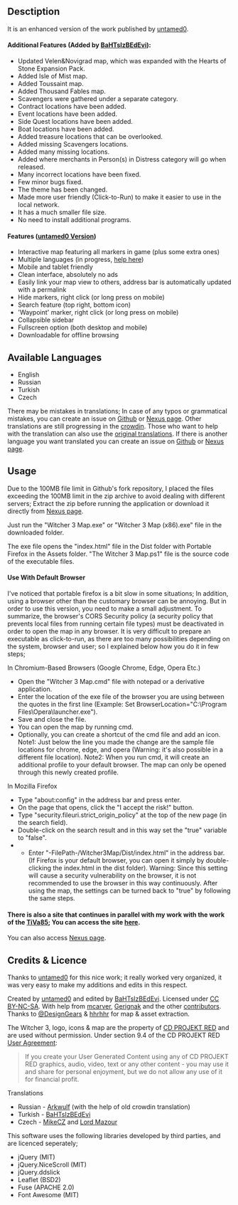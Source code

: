 Desctiption
--------------------------------------
It is an enhanced version of the work published by [untamed0](https://github.com/untamed0).

#### Additional Features (Added by [BaHTsIzBEdEvi](https://github.com/root-BB)):
* Updated Velen&Novigrad map, which was expanded with the Hearts of Stone Expansion Pack.
* Added Isle of Mist map.
* Added Toussaint map.
* Added Thousand Fables map.
* Scavengers were gathered under a separate category.
* Contract locations have been added.
* Event locations have been added.
* Side Quest locations have been added.
* Boat locations have been added.
* Added treasure locations that can be overlooked.
* Added missing Scavengers locations.
* Added many missing locations.
* Added where merchants in Person(s) in Distress category will go when released.
* Many incorrect locations have been fixed.
* Few minor bugs fixed.
* The theme has been changed.
* Made more user friendly (Click-to-Run) to make it easier to use in the local network.
* It has a much smaller file size.
* No need to install additional programs.

#### Features ([untamed0 Version](https://github.com/witcher3map/witcher3map))
* Interactive map featuring all markers in game (plus some extra ones)
* Multiple languages (in progress, [help here](https://crowdin.com/project/witcher3map))
* Mobile and tablet friendly
* Clean interface, absolutely no ads
* Easily link your map view to others, address bar is automatically updated with a permalink
* Hide markers, right click (or long press on mobile)
* Search feature (top right, bottom icon)
* 'Waypoint' marker, right click (or long press on mobile)
* Collapsible sidebar
* Fullscreen option (both desktop and mobile)
* Downloadable for offline browsing

Available Languages
--------------------------------------
- English
- Russian
- Turkish
- Czech

There may be mistakes in translations; In case of any typos or grammatical mistakes, you can create an issue on [Github](https://github.com/root-BB/witcher3map/issues) or [Nexus page](https://www.nexusmods.com/witcher3/mods/6061).
Other translations are still progressing in the [crowdin](https://crowdin.com/project/witcher-3-interactive-map). Those who want to help with the translation can also use the [original translations](https://crowdin.com/project/witcher3map).
If there is another language you want translated you can create an issue on [Github](https://github.com/root-BB/witcher3map/issues) or [Nexus page](https://www.nexusmods.com/witcher3/mods/6061).

Usage
--------------------------------------
Due to the 100MB file limit in Github's fork repository, I placed the files exceeding the 100MB limit in the zip archive to avoid dealing with different servers; Extract the zip before running the application or download it directly from [Nexus page](https://www.nexusmods.com/witcher3/mods/6061).

Just run the "Witcher 3 Map.exe" or "Witcher 3 Map (x86).exe" file in the downloaded folder. 

The exe file opens the "index.html" file in the Dist folder with Portable Firefox in the Assets folder. "The Witcher 3 Map.ps1" file is the source code of the executable files.

#### Use With Default Browser
I've noticed that portable firefox is a bit slow in some situations; In addition, using a browser other than the customary browser can be annoying. But in order to use this version, you need to make a small adjustment. To summarize, the browser's CORS Security policy (a security policy that prevents local files from running certain file types) must be deactivated in order to open the map in any browser. It is very difficult to prepare an executable as click-to-run, as there are too many possibilities depending on the system, browser and user; so I explained below how you do it in few steps;

In Chromium-Based Browsers (Google Chrome, Edge, Opera Etc.)
- Open the "Witcher 3 Map.cmd" file with notepad or a derivative application.
- Enter the location of the exe file of the browser you are using between the quotes in the first line (Example: Set BrowserLocation="C:\Program Files\Opera\launcher.exe").
- Save and close the file.
- You can open the map by running cmd.
- Optionally, you can create a shortcut of the cmd file and add an icon.
Note1: Just below the line you made the change are the sample file locations for chrome, edge, and opera (Warning: it's also possible in a different file location).
Note2: When you run cmd, it will create an additional profile to your default browser. The map can only be opened through this newly created profile.

In Mozilla Firefox
- Type "about:config" in the address bar and press enter.
- On the page that opens, click the "I accept the risk!" button.
- Type "security.fileuri.strict_origin_policy" at the top of the new page (in the search field).
- Double-click on the search result and in this way set the "true" variable to "false".
- - Enter "-FilePath-/Witcher3Map/Dist/index.html" in the address bar. (If Firefox is your default browser, you can open it simply by double-clicking the index.html in the dist folder).
Warning: Since this setting will cause a security vulnerability on the browser, it is not recommended to use the browser in this way continuously. After using the map, the settings can be turned back to "true" by following the same steps.

#### There is also a site that continues in parallel with my work with the work of the [TiVa85](https://www.nexusmods.com/witcher3/users/40356455); You can access the site [here](http://www.tivaprojects.com/witcher3map/).
You can also access [Nexus page](https://www.nexusmods.com/witcher3/mods/6061).

Credits & Licence
--------------------------------------
Thanks to [untamed0](https://github.com/untamed0) for this nice work; it really worked very organized, it was very easy to make my additions and edits in this respect.

Created by [untamed0](https://github.com/untamed0) and edited by [BaHTsIzBEdEvi](https://github.com/root-BB). Licensed under [CC BY-NC-SA](http://creativecommons.org/licenses/by-nc-sa/4.0/). With help from [mcarver](https://github.com/mcarver), [Gerignak](https://www.nexusmods.com/witcher3/users/44200822) and the other [contributors](https://github.com/untamed0/witcher3map/graphs/contributors). Thanks to [@DesignGears](https://twitter.com/DesignGears) & [hhrhhr](https://github.com/hhrhhr) for map & asset extraction.

The Witcher 3, logo, icons &amp; map are the property of [CD PROJEKT RED](http://en.cdprojektred.com/) and are used without permission. Under section 9.4 of the CD PROJEKT RED [User Agreement](http://bar.cdprojektred.com/regulations/):
> If you create your User Generated Content using any of CD PROJEKT RED graphics, audio, video, text or any other content - you may use it and share for personal enjoyment, but we do not allow any use of it for financial profit.

Translations
- Russian - [Arkwulf](https://www.nexusmods.com/users/62669641) (with the help of old crowdin translation)
- Turkish - [BaHTsIzBEdEvi](https://github.com/root-BB)
- Czech - [MikeCZ](https://www.nexusmods.com/users/33112273) and [Lord Mazour](https://www.nexusmods.com/users/3168799)

This software uses the following libraries developed by third parties, and are licenced seperately;

- jQuery (MIT)
- jQuery.NiceScroll (MIT)
- jQuery.ddslick
- Leaflet (BSD2)
- Fuse (APACHE 2.0)
- Font Awesome (MIT)
